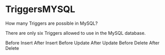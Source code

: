# TriggersMYSQL
How many Triggers are possible in MySQL?



There are only six Triggers allowed to use in the MySQL database.

Before Insert
After Insert
Before Update
After Update
Before Delete
After Delete
